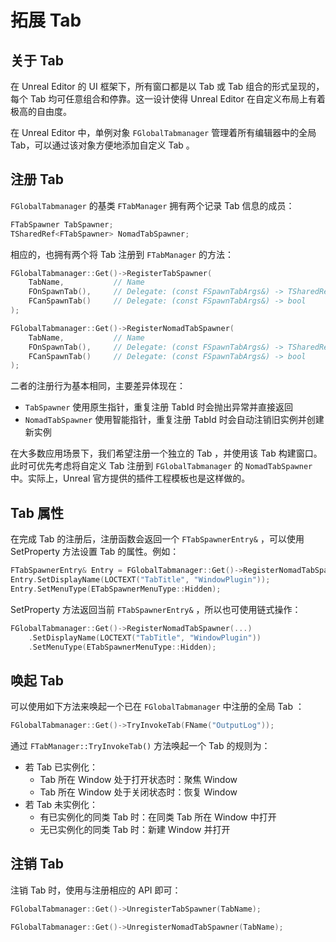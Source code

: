 # 拓展 Tab

## 关于 Tab

在 Unreal Editor 的 UI 框架下，所有窗口都是以 Tab 或 Tab 组合的形式呈现的，每个 Tab 均可任意组合和停靠。这一设计使得 Unreal Editor 在自定义布局上有着极高的自由度。

在 Unreal Editor 中，单例对象 `FGlobalTabmanager` 管理着所有编辑器中的全局 Tab，可以通过该对象方便地添加自定义 Tab 。

## 注册 Tab

`FGlobalTabmanager` 的基类 `FTabManager` 拥有两个记录 Tab 信息的成员：

```cpp
FTabSpawner TabSpawner;
TSharedRef<FTabSpawner> NomadTabSpawner;
```

相应的，也拥有两个将 Tab 注册到 `FTabManager` 的方法：

```cpp
FGlobalTabmanager::Get()->RegisterTabSpawner(
    TabName,           // Name
    FOnSpawnTab(),     // Delegate: (const FSpawnTabArgs&) -> TSharedRef<SDockTab>
    FCanSpawnTab()     // Delegate: (const FSpawnTabArgs&) -> bool
);

FGlobalTabmanager::Get()->RegisterNomadTabSpawner(
    TabName,           // Name
    FOnSpawnTab(),     // Delegate: (const FSpawnTabArgs&) -> TSharedRef<SDockTab>
    FCanSpawnTab()     // Delegate: (const FSpawnTabArgs&) -> bool
);
```

二者的注册行为基本相同，主要差异体现在：

- `TabSpawner` 使用原生指针，重复注册 TabId 时会抛出异常并直接返回
- `NomadTabSpawner` 使用智能指针，重复注册 TabId 时会自动注销旧实例并创建新实例

在大多数应用场景下，我们希望注册一个独立的 Tab ，并使用该 Tab 构建窗口。此时可优先考虑将自定义 Tab 注册到 `FGlobalTabmanager` 的 `NomadTabSpawner` 中。实际上，Unreal 官方提供的插件工程模板也是这样做的。

## Tab 属性

在完成 Tab 的注册后，注册函数会返回一个 `FTabSpawnerEntry&` ，可以使用 SetProperty 方法设置 Tab 的属性。例如：

```cpp
FTabSpawnerEntry& Entry = FGlobalTabmanager::Get()->RegisterNomadTabSpawner(...);
Entry.SetDisplayName(LOCTEXT("TabTitle", "WindowPlugin"));
Entry.SetMenuType(ETabSpawnerMenuType::Hidden);
```

SetProperty 方法返回当前 `FTabSpawnerEntry&` ，所以也可使用链式操作：

```cpp
FGlobalTabmanager::Get()->RegisterNomadTabSpawner(...)
    .SetDisplayName(LOCTEXT("TabTitle", "WindowPlugin"))
    .SetMenuType(ETabSpawnerMenuType::Hidden);
```

## 唤起 Tab

可以使用如下方法来唤起一个已在 `FGlobalTabmanager` 中注册的全局 Tab ：

```cpp
FGlobalTabmanager::Get()->TryInvokeTab(FName("OutputLog"));
```

通过 `FTabManager::TryInvokeTab()` 方法唤起一个 Tab 的规则为：

- 若 Tab 已实例化：
  - Tab 所在 Window 处于打开状态时：聚焦 Window
  - Tab 所在 Window 处于关闭状态时：恢复 Window
- 若 Tab 未实例化：
  - 有已实例化的同类 Tab 时：在同类 Tab 所在 Window 中打开
  - 无已实例化的同类 Tab 时：新建 Window 并打开

## 注销 Tab

注销 Tab 时，使用与注册相应的 API 即可：

```cpp
FGlobalTabmanager::Get()->UnregisterTabSpawner(TabName);

FGlobalTabmanager::Get()->UnregisterNomadTabSpawner(TabName);
```
